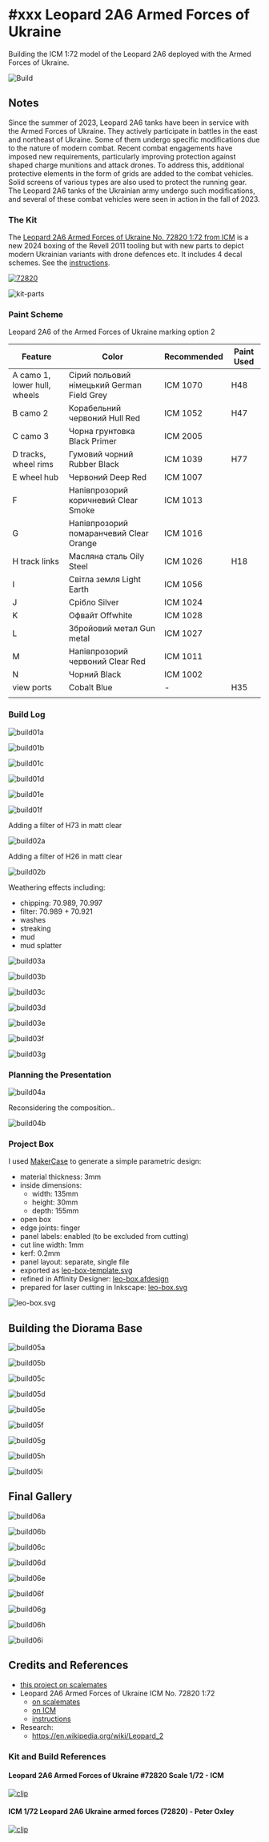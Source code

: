 # #xxx Leopard 2A6 Armed Forces of Ukraine

Building the ICM 1:72 model of the Leopard 2A6 deployed with the Armed Forces of Ukraine.

![Build](./assets/Leopard2A6_build.jpg?raw=true)

## Notes

Since the summer of 2023, Leopard 2A6 tanks have been in service with the Armed Forces of Ukraine. They actively participate in battles in the east and northeast of Ukraine. Some of them undergo specific modifications due to the nature of modern combat. Recent combat engagements have imposed new requirements, particularly improving protection against shaped charge munitions and attack drones. To address this, additional protective elements in the form of grids are added to the combat vehicles. Solid screens of various types are also used to protect the running gear. The Leopard 2A6 tanks of the Ukrainian army undergo such modifications, and several of these combat vehicles were seen in action in the fall of 2023.

### The Kit

The [Leopard 2A6 Armed Forces of Ukraine No. 72820 1:72 from ICM](https://icm.com.ua/technique/leopard-2a6/)
is a new 2024 boxing of the Revell 2011 tooling but with new parts to depict modern Ukrainian variants with drone defences etc.
It includes 4 decal schemes.
See the [instructions](./assets/72820-instructions.pdf).

[![72820](./assets/72820.jpg)](https://www.scalemates.com/kits/icm-72820-leopard-2a6--1568423)

![kit-parts](./assets/72820-kit-parts.jpg?raw=true)

### Paint Scheme

Leopard 2A6 of the Armed Forces of Ukraine marking option 2

| Feature                      | Color                                      | Recommended | Paint Used |
|------------------------------|--------------------------------------------|-------------|------------|
| A camo 1, lower hull, wheels | Сірий польовий німецький German Field Grey | ICM 1070    | H48        |
| B camo 2                     | Корабельний червоний  Hull Red             | ICM 1052    | H47        |
| C camo 3                     | Чорна грунтовка  Black Primer              | ICM 2005    |            |
| D tracks, wheel rims         | Гумовий чорний  Rubber Black               | ICM 1039    | H77        |
| E wheel hub                  | Червоний  Deep Red                         | ICM 1007    |            |
| F                            | Напівпрозорий коричневий  Clear Smoke      | ICM 1013    |            |
| G                            | Напівпрозорий помаранчевий  Clear Orange   | ICM 1016    |            |
| H track links                | Масляна сталь  Oily Steel                  | ICM 1026    | H18        |
| I                            | Світла земля  Light Earth                  | ICM 1056    |            |
| J                            | Срібло  Silver                             | ICM 1024    |            |
| K                            | Офвайт  Offwhite                           | ICM 1028    |            |
| L                            | Збройовий метал  Gun metal                 | ICM 1027    |            |
| M                            | Напівпрозорий червоний  Clear Red          | ICM 1011    |            |
| N                            | Чорний  Black                              | ICM 1002    |            |
| view ports                   | Cobalt Blue                                | -           | H35        |
|                              |                                            |             |            |

### Build Log

![build01a](./assets/build01a.jpg?raw=true)

![build01b](./assets/build01b.jpg?raw=true)

![build01c](./assets/build01c.jpg?raw=true)

![build01d](./assets/build01d.jpg?raw=true)

![build01e](./assets/build01e.jpg?raw=true)

![build01f](./assets/build01f.jpg?raw=true)

Adding a filter of H73 in matt clear

![build02a](./assets/build02a.jpg?raw=true)

Adding a filter of H26 in matt clear

![build02b](./assets/build02b.jpg?raw=true)

Weathering effects including:

* chipping: 70.989, 70.997
* filter: 70.989 + 70.921
* washes
* streaking
* mud
* mud splatter

![build03a](./assets/build03a.jpg?raw=true)

![build03b](./assets/build03b.jpg?raw=true)

![build03c](./assets/build03c.jpg?raw=true)

![build03d](./assets/build03d.jpg?raw=true)

![build03e](./assets/build03e.jpg?raw=true)

![build03f](./assets/build03f.jpg?raw=true)

![build03g](./assets/build03g.jpg?raw=true)

### Planning the Presentation

![build04a](./assets/build04a.jpg?raw=true)

Reconsidering the composition..

![build04b](./assets/build04b.jpg?raw=true)

### Project Box

I used [MakerCase](https://en.makercase.com/) to generate a simple parametric design:

* material thickness: 3mm
* inside dimensions:
    * width: 135mm
    * height: 30mm
    * depth:  155mm
* open box
* edge joints: finger
* panel labels: enabled (to be excluded from cutting)
* cut line width: 1mm
* kerf: 0.2mm
* panel layout: separate, single file
* exported as [leo-box-template.svg](./assets/leo-box-template.svg)
* refined in Affinity Designer: [leo-box.afdesign](./assets/leo-box.afdesign)
* prepared for laser cutting in Inkscape: [leo-box.svg](./assets/leo-box.svg)

![leo-box.svg](./assets/leo-box.svg)

## Building the Diorama Base

![build05a](./assets/build05a.jpg?raw=true)

![build05b](./assets/build05b.jpg?raw=true)

![build05c](./assets/build05c.jpg?raw=true)

![build05d](./assets/build05d.jpg?raw=true)

![build05e](./assets/build05e.jpg?raw=true)

![build05f](./assets/build05f.jpg?raw=true)

![build05g](./assets/build05g.jpg?raw=true)

![build05h](./assets/build05h.jpg?raw=true)

![build05i](./assets/build05i.jpg?raw=true)

## Final Gallery

![build06a](./assets/build06a.jpg?raw=true)

![build06b](./assets/build06b.jpg?raw=true)

![build06c](./assets/build06c.jpg?raw=true)

![build06d](./assets/build06d.jpg?raw=true)

![build06e](./assets/build06e.jpg?raw=true)

![build06f](./assets/build06f.jpg?raw=true)

![build06g](./assets/build06g.jpg?raw=true)

![build06h](./assets/build06h.jpg?raw=true)

![build06i](./assets/build06i.jpg?raw=true)

## Credits and References

* [this project on scalemates](https://www.scalemates.com/profiles/mate.php?id=74137&p=projects&project=189422)
* Leopard 2A6 Armed Forces of Ukraine ICM No. 72820 1:72
    * [on scalemates](https://www.scalemates.com/kits/icm-72820-leopard-2a6--1568423)
    * [on ICM](https://icm.com.ua/technique/leopard-2a6/)
    * [instructions](./assets/72820-instructions.pdf)
* Research:
    * <https://en.wikipedia.org/wiki/Leopard_2>

### Kit and Build References

#### Leopard 2A6 Armed Forces of Ukraine #72820 Scale 1/72 - ICM

[![clip](https://img.youtube.com/vi/0ugECDB1THc/0.jpg)](https://www.youtube.com/watch?v=0ugECDB1THc)

#### ICM 1/72 Leopard 2A6 Ukraine armed forces (72820) - Peter Oxley

[![clip](https://img.youtube.com/vi/C8Vd9cPPZ1I/0.jpg)](https://www.youtube.com/watch?v=C8Vd9cPPZ1I)
